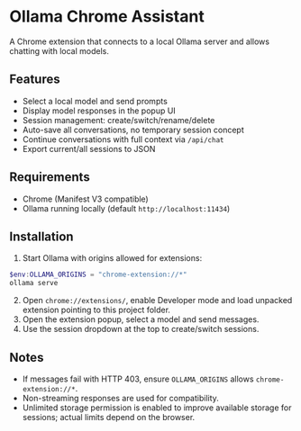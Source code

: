 # Ollama Chrome Assistant

A Chrome extension that connects to a local Ollama server and allows chatting with local models.

## Features

- Select a local model and send prompts
- Display model responses in the popup UI
- Session management: create/switch/rename/delete
- Auto-save all conversations, no temporary session concept
- Continue conversations with full context via `/api/chat`
- Export current/all sessions to JSON

## Requirements

- Chrome (Manifest V3 compatible)
- Ollama running locally (default `http://localhost:11434`)

## Installation

1. Start Ollama with origins allowed for extensions:

```powershell
$env:OLLAMA_ORIGINS = "chrome-extension://*"
ollama serve
```

2. Open `chrome://extensions/`, enable Developer mode and load unpacked extension pointing to this project folder.
3. Open the extension popup, select a model and send messages.
4. Use the session dropdown at the top to create/switch sessions.

## Notes

- If messages fail with HTTP 403, ensure `OLLAMA_ORIGINS` allows `chrome-extension://*`.
- Non-streaming responses are used for compatibility.
- Unlimited storage permission is enabled to improve available storage for sessions; actual limits depend on the browser.
